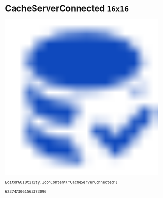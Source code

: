 # CacheServerConnected `16x16`
<img src="/img/CacheServerConnected.png" width=512 height=512>

``` CSharp
EditorGUIUtility.IconContent("CacheServerConnected")
```
```
6237473061563373096
```
